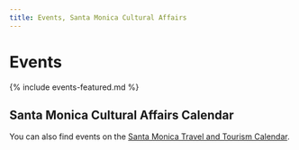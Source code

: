 ```yaml
---
title: Events, Santa Monica Cultural Affairs
---
```


Events
==========

{% include events-featured.md %}

Santa Monica Cultural Affairs Calendar
--------------------------------------

You can also find events on the [Santa Monica Travel and Tourism Calendar](https://www.santamonica.com/things-to-do/arts-culture/).

<ol
  class="events"
  data-events-locations="Annenberg Community Beach House,Miles Memorial Playhouse,Palisades Park">
</ol>
<script src="/assets/js/events.js"></script>

